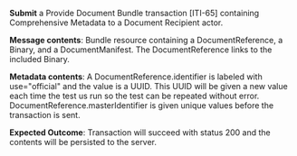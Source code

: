 **Submit** a Provide Document Bundle transaction [ITI-65] containing Comprehensive Metadata to a Document Recipient
actor.

**Message contents**: Bundle resource containing a DocumentReference, a Binary, and a DocumentManifest. The DocumentReference links to the included Binary.

**Metadata contents**: A DocumentReference.identifier is labeled with use="official" and the value is a UUID.
This UUID will be given a new value each time the test us run so the test can be repeated without error.  DocumentReference.masterIdentifier is given unique values before the transaction is sent.

**Expected Outcome**: Transaction will succeed with status 200 and the contents will be persisted to the server. 
